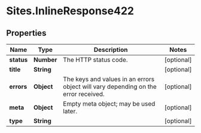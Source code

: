 # Sites.InlineResponse422

## Properties
Name | Type | Description | Notes
------------ | ------------- | ------------- | -------------
**status** | **Number** | The HTTP status code. | [optional] 
**title** | **String** |  | [optional] 
**errors** | **Object** | The keys and values in an errors object will vary depending on the error received. | [optional] 
**meta** | **Object** | Empty meta object; may be used later. | [optional] 
**type** | **String** |  | [optional] 

